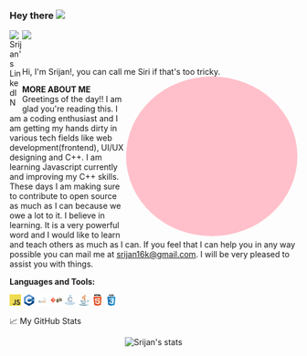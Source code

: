 ### Hey there <img src="https://media.giphy.com/media/hvRJCLFzcasrR4ia7z/giphy.gif" width="25px">
<a href="https://www.linkedin.com/in/srijan0511/">
  <img align="left" alt="Srijan's LinkedIN" width="22px" src="https://raw.githubusercontent.com/peterthehan/peterthehan/master/assets/linkedin.svg" />
</a>


![](https://visitor-badge.glitch.me/badge?page_id=Srijan0519.Srijan0519)

<br />

Hi, I'm Srijan!, you can call me Siri if that's too tricky.
<img align="right" alt="GIF" src="https://media.tenor.com/images/d1d7f6ef9cf24497a9d61b0a83a0f50e/tenor.gif" width="300" height="280" style="border-radius:50%; background-color:pink"/>
  
**MORE ABOUT ME**
<br>
Greetings of the day!!
I am glad you're reading this.
I am a coding enthusiast and I am getting my hands dirty in various tech fields like web development(frontend), UI/UX designing and C++.
I am learning Javascript currently and improving my C++ skills. These days I am making sure to contribute to open source as much as I can because we owe a lot to it.
I believe in learning. It is a very powerful word and I would like to learn and teach others as much as I can.
If you feel that I can help you in any way possible you can mail me at srijan16k@gmail.com. I will be very pleased to assist you with things.

**Languages and Tools:**  

<code><img height="20" src="https://raw.githubusercontent.com/github/explore/80688e429a7d4ef2fca1e82350fe8e3517d3494d/topics/javascript/javascript.png"></code>
<code><img height="20" src="https://raw.githubusercontent.com/github/explore/80688e429a7d4ef2fca1e82350fe8e3517d3494d/topics/cpp/cpp.png"></code>
<code><img height="20" src="https://raw.githubusercontent.com/github/explore/80688e429a7d4ef2fca1e82350fe8e3517d3494d/topics/mysql/mysql.png"></code>
<code><img height="20" src="https://raw.githubusercontent.com/github/explore/80688e429a7d4ef2fca1e82350fe8e3517d3494d/topics/git/git.png"></code>
<code><img height="20" src="https://raw.githubusercontent.com/github/explore/80688e429a7d4ef2fca1e82350fe8e3517d3494d/topics/c/c.png"></code>
<code><img height="20" src="https://raw.githubusercontent.com/github/explore/80688e429a7d4ef2fca1e82350fe8e3517d3494d/topics/java/java.png"></code>
<code><img height="20" src="https://raw.githubusercontent.com/github/explore/80688e429a7d4ef2fca1e82350fe8e3517d3494d/topics/html/html.png"></code>
<code><img height="20" src="https://raw.githubusercontent.com/github/explore/80688e429a7d4ef2fca1e82350fe8e3517d3494d/topics/css/css.png"></code>


📈 My GitHub Stats

<p align="center"> <img src="https://github-readme-stats.vercel.app/api?username=srijan0519&show_icons=true&theme=gotham" alt="Srijan's stats" />




